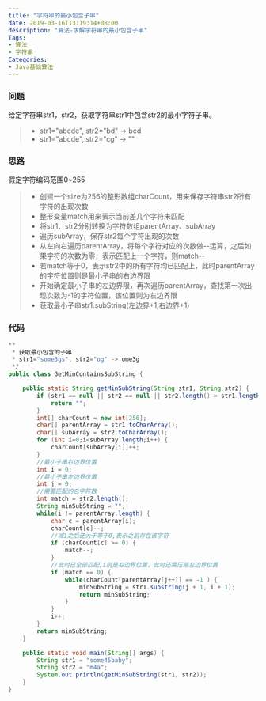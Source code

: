 ```yaml
---
title: "字符串的最小包含子串"
date: 2019-03-16T13:19:14+08:00
description: "算法-求解字符串的最小包含子串"
Tags:
- 算法
- 字符串
Categories:
- Java基础算法
---
```


### 问题
给定字符串str1，str2，获取字符串str1中包含str2的最小字符子串。

> * str1="abcde", str2="bd" -> bcd
> * str1="abcde", str2="cg" -> ""

### 思路
假定字符编码范围0~255

> * 创建一个size为256的整形数组charCount，用来保存字符串str2所有字符的出现次数
> * 整形变量match用来表示当前差几个字符未匹配
> * 将str1、str2分别转换为字符数组parentArray、subArray
> * 遍历subArray，保存str2每个字符出现的次数
> * 从左向右遍历parentArray，将每个字符对应的次数做--运算，之后如果字符的次数为零，表示匹配上一个字符，则match--
> * 若match等于0，表示str2中的所有字符均已匹配上，此时parentArray的字符位置则是最小子串的右边界限
> * 开始确定最小子串的左边界限，再次遍历parentArray，查找第一次出现次数为-1的字符位置，该位置则为左边界限
> * 获取最小子串str1.subString(左边界+1,右边界+1)

### 代码

```Java
**
 * 获取最小包含的子串
 * str1="some3gs", str2="og" -> ome3g
 */
public class GetMinContainsSubString {

    public static String getMinSubString(String str1, String str2) {
        if (str1 == null || str2 == null || str2.length() > str1.length()) {
            return "";
        }
        int[] charCount = new int[256];
        char[] parentArray = str1.toCharArray();
        char[] subArray = str2.toCharArray();
        for (int i=0;i<subArray.length;i++) {
            charCount[subArray[i]]++;
        }
        //最小子串右边界位置
        int i = 0;
        //最小子串左边界位置
        int j = 0;
        //需要匹配的总字符数
        int match = str2.length();
        String minSubString = "";
        while(i != parentArray.length) {
            char c = parentArray[i];
            charCount[c]--;
            //减1之后还大于等于0,表示之前存在该字符
            if (charCount[c] >= 0) {
                match--;
            }
            //此时已全部匹配,i则是右边界位置，此时还需压缩左边界位置
            if (match == 0) {
                while(charCount[parentArray[j++]] == -1 ) {
                    minSubString = str1.substring(j + 1, i + 1);
                    return minSubString;
                }
            }
            i++;
        }
        return minSubString;
    }

    public static void main(String[] args) {
        String str1 = "some45baby";
        String str2 = "m4a";
        System.out.println(getMinSubString(str1, str2));
    }
}
```